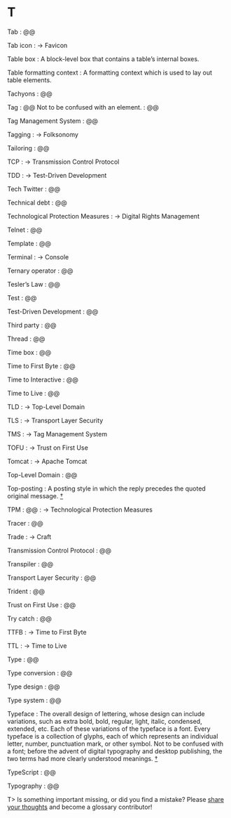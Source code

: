 # T

Tab
: @@

Tab icon
: → Favicon

Table box
: A block-level box that contains a table’s internal boxes.

Table formatting context
: A formatting context which is used to lay out table elements.

Tachyons
: @@

Tag
: @@ Not to be confused with an element.
: @@

Tag Management System
: @@

Tagging
: → Folksonomy

Tailoring
: @@

TCP
: → Transmission Control Protocol

TDD
: → Test-Driven Development

Tech Twitter
: @@

Technical debt
: @@

Technological Protection Measures
: → Digital Rights Management

Telnet
: @@

Template
: @@

Terminal
: → Console

Ternary operator
: @@

Tesler’s Law
: @@

Test
: @@

Test-Driven Development
: @@

Third party
: @@

Thread
: @@

Time box
: @@

Time to First Byte
: @@

Time to Interactive
: @@

Time to Live
: @@

TLD
: → Top-Level Domain

TLS
: → Transport Layer Security

TMS
: → Tag Management System

TOFU
: → Trust on First Use

Tomcat
: → Apache Tomcat

Top-Level Domain
: @@

Top-posting
: A posting style in which the reply precedes the quoted original message.&nbsp;[†](#w-posting-style)

TPM
: @@
: → Technological Protection Measures

Tracer
: @@

Trade
: → Craft

Transmission Control Protocol
: @@

Transpiler
: @@

Transport Layer Security
: @@

Trident
: @@

Trust on First Use
: @@

Try catch
: @@

TTFB
: → Time to First Byte

TTL
: → Time to Live

Type
: @@

Type conversion
: @@

Type design
: @@

Type system
: @@

Typeface
: The overall design of lettering, whose design can include variations, such as extra bold, bold, regular, light, italic, condensed, extended, etc. Each of these variations of the typeface is a font. Every typeface is a collection of glyphs, each of which represents an individual letter, number, punctuation mark, or other symbol. Not to be confused with a font; before the advent of digital typography and desktop publishing, the two terms had more clearly understood meanings.&nbsp;[†](#w-typeface)

TypeScript
: @@

Typography
: @@

T> Is something important missing, or did you find a mistake? Please [share your thoughts](https://github.com/j9t/web-development-glossary/blob/master/manuscript/t.md) and become a glossary&nbsp;contributor!